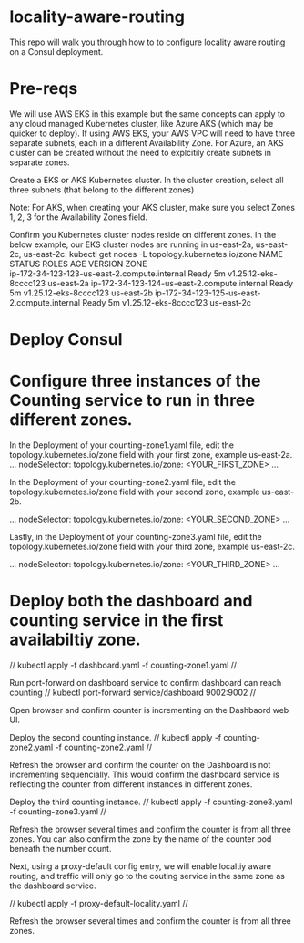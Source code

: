 # locality-aware-routing

This repo will walk you through how to to configure locality aware routing on a Consul deployment.

# Pre-reqs

We will use AWS EKS in this example but the same concepts can apply to any cloud managed Kubernetes cluster, like Azure AKS (which may be quicker to deploy).
If using AWS EKS, your AWS VPC will need to have three separate subnets, each in a different Availability Zone. For Azure, an AKS cluster can be created without the need to explcitily create subnets in separate zones.

Create a EKS or AKS Kubernetes cluster. In the cluster creation, select all three subnets (that belong to the different zones)

Note: For AKS, when creating your AKS cluster, make sure you select Zones 1, 2, 3 for the Availability Zones field.

Confirm you Kubernetes cluster nodes reside on different zones.
In the below example, our EKS cluster nodes are running in us-east-2a, us-east-2c, us-east-2c:
kubectl get nodes -L topology.kubernetes.io/zone
NAME                                           STATUS     ROLES      AGE    VERSION                   ZONE   
ip-172-34-123-123-us-east-2.compute.internal   Ready       <none>    5m     v1.25.12-eks-8cccc123     us-east-2a
ip-172-34-123-124-us-east-2.compute.internal   Ready       <none>    5m     v1.25.12-eks-8cccc123     us-east-2b
ip-172-34-123-125-us-east-2.compute.internal   Ready       <none>    5m     v1.25.12-eks-8cccc123     us-east-2c

# Deploy Consul



# Configure three instances of the Counting service to run in three different zones.

In the Deployment of your counting-zone1.yaml file, edit the topology.kubernetes.io/zone field with your first zone, example us-east-2a.
...
      nodeSelector:
        topology.kubernetes.io/zone: <YOUR_FIRST_ZONE>
...


In the Deployment of your counting-zone2.yaml file, edit the topology.kubernetes.io/zone field with your second zone, example us-east-2b.

...
      nodeSelector:
        topology.kubernetes.io/zone: <YOUR_SECOND_ZONE>
...

Lastly, in the Deployment of your counting-zone3.yaml file, edit the topology.kubernetes.io/zone field with your third zone, example us-east-2c.

...
      nodeSelector:
        topology.kubernetes.io/zone: <YOUR_THIRD_ZONE>
...

# Deploy both the dashboard and counting service in the first availabiltiy zone.
//
kubectl apply -f dashboard.yaml -f counting-zone1.yaml 
//

Run port-forward on dashboard service to confirm dashboard can reach counting
//
kubectl port-forward service/dashboard 9002:9002 
//

Open browser and confirm counter is incrementing on the Dashbaord web UI.


Deploy the second counting instance.
//
kubectl apply -f counting-zone2.yaml -f counting-zone2.yaml 
//

Refresh the browser and confirm the counter on the Dashboard is not incrementing sequencially. This would confirm the dashboard service is reflecting the counter from different instances in different zones.

Deploy the third counting instance.
//
kubectl apply -f counting-zone3.yaml -f counting-zone3.yaml 
//

Refresh the browser several times and confirm the counter is from all three zones.
You can also confirm the zone by the name of the counter pod beneath the number count.

Next, using a proxy-default config entry, we will enable localtiy aware routing, and traffic will only go to the couting service in the same zone as the dashboard service.

//
kubectl apply -f proxy-default-locality.yaml
//

Refresh the browser several times and confirm the counter is from all three zones.
